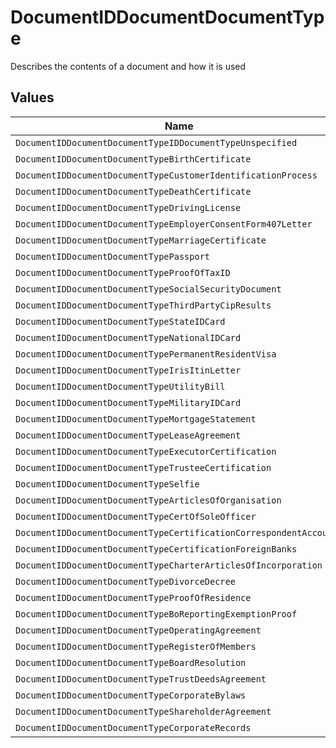 # DocumentIDDocumentDocumentType

Describes the contents of a document and how it is used


## Values

| Name                                                               | Value                                                              |
| ------------------------------------------------------------------ | ------------------------------------------------------------------ |
| `DocumentIDDocumentDocumentTypeIDDocumentTypeUnspecified`          | ID_DOCUMENT_TYPE_UNSPECIFIED                                       |
| `DocumentIDDocumentDocumentTypeBirthCertificate`                   | BIRTH_CERTIFICATE                                                  |
| `DocumentIDDocumentDocumentTypeCustomerIdentificationProcess`      | CUSTOMER_IDENTIFICATION_PROCESS                                    |
| `DocumentIDDocumentDocumentTypeDeathCertificate`                   | DEATH_CERTIFICATE                                                  |
| `DocumentIDDocumentDocumentTypeDrivingLicense`                     | DRIVING_LICENSE                                                    |
| `DocumentIDDocumentDocumentTypeEmployerConsentForm407Letter`       | EMPLOYER_CONSENT_FORM_407_LETTER                                   |
| `DocumentIDDocumentDocumentTypeMarriageCertificate`                | MARRIAGE_CERTIFICATE                                               |
| `DocumentIDDocumentDocumentTypePassport`                           | PASSPORT                                                           |
| `DocumentIDDocumentDocumentTypeProofOfTaxID`                       | PROOF_OF_TAX_ID                                                    |
| `DocumentIDDocumentDocumentTypeSocialSecurityDocument`             | SOCIAL_SECURITY_DOCUMENT                                           |
| `DocumentIDDocumentDocumentTypeThirdPartyCipResults`               | THIRD_PARTY_CIP_RESULTS                                            |
| `DocumentIDDocumentDocumentTypeStateIDCard`                        | STATE_ID_CARD                                                      |
| `DocumentIDDocumentDocumentTypeNationalIDCard`                     | NATIONAL_ID_CARD                                                   |
| `DocumentIDDocumentDocumentTypePermanentResidentVisa`              | PERMANENT_RESIDENT_VISA                                            |
| `DocumentIDDocumentDocumentTypeIrisItinLetter`                     | IRIS_ITIN_LETTER                                                   |
| `DocumentIDDocumentDocumentTypeUtilityBill`                        | UTILITY_BILL                                                       |
| `DocumentIDDocumentDocumentTypeMilitaryIDCard`                     | MILITARY_ID_CARD                                                   |
| `DocumentIDDocumentDocumentTypeMortgageStatement`                  | MORTGAGE_STATEMENT                                                 |
| `DocumentIDDocumentDocumentTypeLeaseAgreement`                     | LEASE_AGREEMENT                                                    |
| `DocumentIDDocumentDocumentTypeExecutorCertification`              | EXECUTOR_CERTIFICATION                                             |
| `DocumentIDDocumentDocumentTypeTrusteeCertification`               | TRUSTEE_CERTIFICATION                                              |
| `DocumentIDDocumentDocumentTypeSelfie`                             | SELFIE                                                             |
| `DocumentIDDocumentDocumentTypeArticlesOfOrganisation`             | ARTICLES_OF_ORGANISATION                                           |
| `DocumentIDDocumentDocumentTypeCertOfSoleOfficer`                  | CERT_OF_SOLE_OFFICER                                               |
| `DocumentIDDocumentDocumentTypeCertificationCorrespondentAccounts` | CERTIFICATION_CORRESPONDENT_ACCOUNTS                               |
| `DocumentIDDocumentDocumentTypeCertificationForeignBanks`          | CERTIFICATION_FOREIGN_BANKS                                        |
| `DocumentIDDocumentDocumentTypeCharterArticlesOfIncorporation`     | CHARTER_ARTICLES_OF_INCORPORATION                                  |
| `DocumentIDDocumentDocumentTypeDivorceDecree`                      | DIVORCE_DECREE                                                     |
| `DocumentIDDocumentDocumentTypeProofOfResidence`                   | PROOF_OF_RESIDENCE                                                 |
| `DocumentIDDocumentDocumentTypeBoReportingExemptionProof`          | BO_REPORTING_EXEMPTION_PROOF                                       |
| `DocumentIDDocumentDocumentTypeOperatingAgreement`                 | OPERATING_AGREEMENT                                                |
| `DocumentIDDocumentDocumentTypeRegisterOfMembers`                  | REGISTER_OF_MEMBERS                                                |
| `DocumentIDDocumentDocumentTypeBoardResolution`                    | BOARD_RESOLUTION                                                   |
| `DocumentIDDocumentDocumentTypeTrustDeedsAgreement`                | TRUST_DEEDS_AGREEMENT                                              |
| `DocumentIDDocumentDocumentTypeCorporateBylaws`                    | CORPORATE_BYLAWS                                                   |
| `DocumentIDDocumentDocumentTypeShareholderAgreement`               | SHAREHOLDER_AGREEMENT                                              |
| `DocumentIDDocumentDocumentTypeCorporateRecords`                   | CORPORATE_RECORDS                                                  |